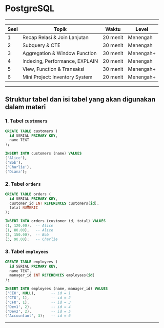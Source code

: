 # PostgreSQL

---

| Sesi | Topik                             | Waktu      | Level     |
|------|-----------------------------------|------------|-----------|
| 1    | Recap Relasi & Join Lanjutan      | 20 menit   | Menengah  |
| 2    | Subquery & CTE                    | 30 menit   | Menengah  |
| 3    | Aggregation & Window Function     | 30 menit   | Menengah+ |
| 4    | Indexing, Performance, EXPLAIN    | 20 menit   | Menengah  |
| 5    | View, Function & Transaksi        | 30 menit   | Menengah+ |
| 6    | Mini Project: Inventory System    | 20 menit   | Menengah+ |

---

## Struktur tabel dan isi tabel yang akan digunakan dalam materi
### 1. Tabel `customers`
```sql
CREATE TABLE customers (
  id SERIAL PRIMARY KEY,
  name TEXT
);

INSERT INTO customers (name) VALUES
('Alice'),
('Bob'),
('Charlie'),
('Diana');
```
### 2. Tabel `orders`
```sql
CREATE TABLE orders (
  id SERIAL PRIMARY KEY,
  customer_id INT REFERENCES customers(id),
  total NUMERIC
);

INSERT INTO orders (customer_id, total) VALUES
(1, 120.00),  -- Alice
(1, 80.00),   -- Alice
(2, 150.00),  -- Bob
(3, 90.00);   -- Charlie
```
### 3. Tabel `employees`
```sql
CREATE TABLE employees (
  id SERIAL PRIMARY KEY,
  name TEXT,
  manager_id INT REFERENCES employees(id)
);

INSERT INTO employees (name, manager_id) VALUES
('CEO', NULL),       -- id = 1
('CTO', 1),          -- id = 2
('CFO', 1),          -- id = 3
('Dev1', 2),         -- id = 4
('Dev2', 2),         -- id = 5
('Accountant', 3);   -- id = 6
```
---
